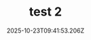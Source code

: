 ---
image: /static/img/portrait/test/test-2.png
title: test 2
category: Portrait
album: test
date: 2025-10-23T09:41:53.206Z
---
